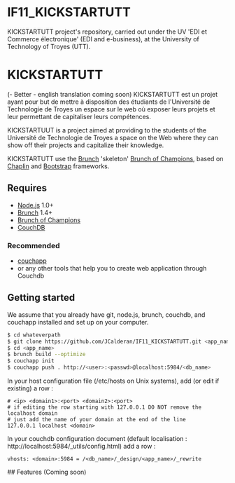 IF11_KICKSTARTUTT
=================

KICKSTARTUTT project's repository, carried out under the UV 'EDI et Commerce électronique' (EDI and e-business), at the University of Technology of Troyes (UTT).

# KICKSTARTUTT
(- Better - english translation coming soon)
KICKSTARTUTT est un projet ayant pour but de mettre à disposition des étudiants de l'Université de Technologie de Troyes un espace sur le web où exposer leurs projets et leur permettant de capitaliser leurs compétences.

KICKSTARTUUT is a project aimed at providing to the students of the Université de Technologie de Troyes a space on the Web where they can show off their projects and capitalize their knowledge.

KICKSTARTUTT use the [Brunch](http://brunch.io) 'skeleton' [Brunch of Champions](https://github.com/simple10/brunch-of-champions), based on [Chaplin](https://github.com/chaplinjs/chaplin) and [Bootstrap](http://twitter.github.com/bootstrap) frameworks.

## Requires
- [Node.js](http://nodejs.org) 1.0+
- [Brunch](http://brunch.io) 1.4+
- [Brunch of Champions](https://github.com/simple10/brunch-of-champions)
- [CouchDB](http://couchdb.apache.org)

### Recommended 
- [couchapp](https://github.com/couchapp/couchapp)
- or any other tools that help you to create web application through Couchdb

## Getting started

We assume that you already have git, node.js, brunch, couchdb, and couchapp installed and set up on your computer.

```bash
$ cd whateverpath
$ git clone https://github.com/JCalderan/IF11_KICKSTARTUTT.git <app_name>
$ cd <app_name>
$ brunch build --optimize
$ couchapp init
$ couchapp push . http://<user>:<passwd>@localhost:5984/<db_name>
```

In your host configuration file (/etc/hosts on Unix systems), add (or edit if existing) a row :
```text
# <ip> <domain1>:<port> <domain2>:<port>
# if editing the row starting with 127.0.0.1 DO NOT remove the localhost domain
# just add the name of your domain at the end of the line
127.0.0.1 localhost <domain> 
```

In your couchdb configuration document (default localisation : http://localhost:5984/_utils/config.html) add a row :
```text
vhosts: <domain>:5984 = /<db_name>/_design/<app_name>/_rewrite
```

## Features
(Coming soon)
